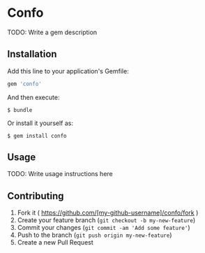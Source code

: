 # Confo

TODO: Write a gem description

## Installation

Add this line to your application's Gemfile:

```ruby
gem 'confo'
```

And then execute:

    $ bundle

Or install it yourself as:

    $ gem install confo

## Usage

TODO: Write usage instructions here

## Contributing

1. Fork it ( https://github.com/[my-github-username]/confo/fork )
2. Create your feature branch (`git checkout -b my-new-feature`)
3. Commit your changes (`git commit -am 'Add some feature'`)
4. Push to the branch (`git push origin my-new-feature`)
5. Create a new Pull Request
